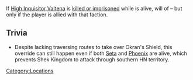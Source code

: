 If [High Inquisitor Valtena](High_Inquisitor_Valtena.md "wikilink") is
[killed or imprisoned](World_States.md "wikilink") while [](Esata_the_Stone_Golem.md) is alive, [](Okran's_Shield.md) will [](Town_Overrides.md) of [](03%20-%20Projects%20&%20Wikis/Kenshi/Kenshi%20Wiki/Kenshi%20Wiki%20Template/Shek_Kingdom.md) – but only if the player is allied
with that faction.

## Trivia

- Despite lacking traversing routes to take over Okran's Shield, this
  override can still happen even if both
  [Seta](High_Inquisitor_Seta.md "wikilink") and
  [Phoenix](Holy_Lord_Phoenix.md "wikilink") are alive, which prevents Shek
  Kingdom to attack through southern HN territory.

[Category:Locations](Category:Locations "wikilink")